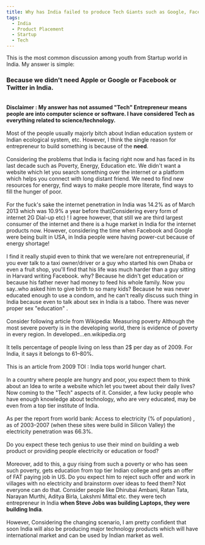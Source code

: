```yaml
---
title: Why has India failed to produce Tech Giants such as Google, Facebook etc?
tags:
  - India
  - Product Placement
  - Startup
  - Tech
---
```


This is the most common discussion among youth from Startup world in India. My answer is simple: 
<br />
<h3> Because we didn't need Apple or Google or Facebook or Twitter in India. </h3>
<br/>
<b>Disclaimer : My answer has not assumed "Tech" Entrepreneur means people are into computer science or software. I have considered Tech as everything related to science/technology.</b>
<br /><br />
Most of the people usually majorly bitch about Indian education system or Indian ecological system, etc. However, I think the single reason for entrepreneur to build something is because of the <b>need</b>.
<br/><br/>
Considering the problems that India is facing right now and has faced in its last decade such as Poverty, Energy, Education etc. We didn't want a website which let you search something over the internet or a platform which helps you connect with long distant friend. We need to find new resources for energy, find ways to make people more literate, find ways to fill the hunger of poor.
<br/><br/>
For the fuck's sake the internet penetration in India was 14.2% as of March 2013 which was 10.9% a year before that(Considering every form of internet 2G Dial-up etc) ! I agree however, that still we are third largest consumer of the internet and there is a huge market in India for the internet products now. However, considering the time when Facebook and Google were being built in USA, in India people were having power-cut because of energy shortage!
<br/><br/>
I find it really stupid even to think that we were/are not entrepreneurial, if you ever talk to a taxi owner/driver or a guy who started his own Dhaba or even a fruit shop, you'll find that his life was much harder than a guy sitting in Harvard writing Facebook. why? Because he didn't get education or because his father never had money to feed his whole family. Now you say..who asked him to give birth to so many kids? Because he was never educated enough to use a condom, and he can't really discuss such thing in India because even to talk about sex in India is a taboo. There was never proper sex "education" .
<br/><br/>
Consider following article from Wikipedia:
Measuring poverty
Although the most severe poverty is in the developing world, there is evidence of poverty in every region. In developed…en.wikipedia.org
<br/><br/>
It tells percentage of people living on less than 2$ per day as of 2009. For India, it says it belongs to 61–80%.
<br/><br/>
This is an article from 2009 TOI : India tops world hunger chart.
<br/><br/>
In a country where people are hungry and poor, you expect them to think about an Idea to write a website which let you tweet about their daily lives?
Now coming to the "Tech" aspects of it. Consider, a few lucky people who have enough knowledge about technology, who are very educated, may be even from a top tier institute of India.
<br/><br/>
As per the report from world bank: Access to electricity (% of population) , as of 2003–2007 (when these sites were build in Silicon Valley) the electricity penetration was 66.3%.
<br/><br/>
Do you expect these tech genius to use their mind on building a web product or providing people electricity or education or food?
<br/><br/>
Moreover, add to this, a guy rising from such a poverty or who has seen such poverty, gets education from top tier Indian college and gets an offer of FAT paying job in US. Do you expect him to reject such offer and work in villages with no electricity and brainstorm over ideas to feed them? Not everyone can do that.
Consider people like Dhirubai Ambani, Ratan Tata, Narayan Murthi, Aditya Birla, Lakshmi Mittal etc. they were tech entrepreneur in India <b>when Steve Jobs was building Laptops, they were building India</b>.
<br/><br/>
However, Considering the changing scenario, I am pretty confident that soon India will also be producing major technology products which will have international market and can be used by Indian market as well.
